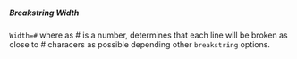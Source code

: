 ##### Breakstring Width

`Width=#` where as # is a number, determines that each line will be broken as close to # characers as possible depending other `breakstring` options.  